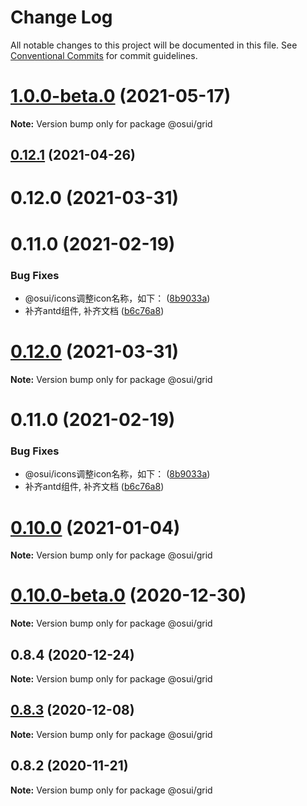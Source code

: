 # Change Log

All notable changes to this project will be documented in this file.
See [Conventional Commits](https://conventionalcommits.org) for commit guidelines.

# [1.0.0-beta.0](https://gitee.com/gitee-fe/osui/tree/master/compare/v0.12.1...v1.0.0-beta.0) (2021-05-17)

**Note:** Version bump only for package @osui/grid





## [0.12.1](https://gitee.com/gitee-fe/osui/tree/master/compare/@osui/grid@0.10.0...@osui/grid@0.12.1) (2021-04-26)



# 0.12.0 (2021-03-31)



# 0.11.0 (2021-02-19)


### Bug Fixes

* @osui/icons调整icon名称，如下： ([8b9033a](https://gitee.com/gitee-fe/osui/tree/master/commits/8b9033af14f14ebae853692523739ca22c64123a))
* 补齐antd组件, 补齐文档 ([b6c76a8](https://gitee.com/gitee-fe/osui/tree/master/commits/b6c76a864b121479e151a97e926546f3370d0aed))





# [0.12.0](https://gitee.com/gitee-fe/osui/tree/master/compare/v0.11.0...v0.12.0) (2021-03-31)

**Note:** Version bump only for package @osui/grid





# 0.11.0 (2021-02-19)


### Bug Fixes

* @osui/icons调整icon名称，如下： ([8b9033a](https://gitee.com/gitee-fe/osui/tree/master/commits/8b9033af14f14ebae853692523739ca22c64123a))
* 补齐antd组件, 补齐文档 ([b6c76a8](https://gitee.com/gitee-fe/osui/tree/master/commits/b6c76a864b121479e151a97e926546f3370d0aed))





# [0.10.0](https://gitee.com/gitee-fe/osui/tree/master/compare/@osui/grid@0.10.0-beta.0...@osui/grid@0.10.0) (2021-01-04)

**Note:** Version bump only for package @osui/grid





# [0.10.0-beta.0](https://gitee.com/gitee-fe/osui/tree/master/compare/@osui/grid@0.8.4...@osui/grid@0.10.0-beta.0) (2020-12-30)

**Note:** Version bump only for package @osui/grid





## 0.8.4 (2020-12-24)

**Note:** Version bump only for package @osui/grid





## [0.8.3](https://gitee.com/gitee-fe/osui/tree/master/compare/@osui/grid@0.8.2...@osui/grid@0.8.3) (2020-12-08)

**Note:** Version bump only for package @osui/grid





## 0.8.2 (2020-11-21)

**Note:** Version bump only for package @osui/grid

